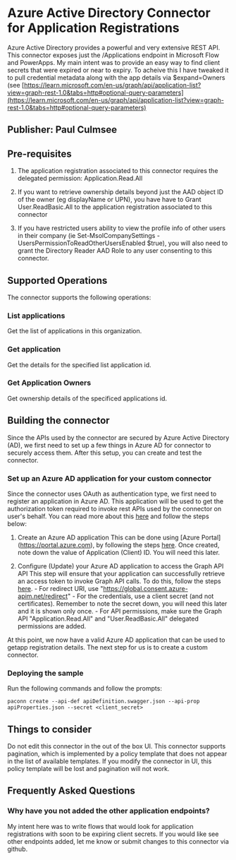 # Azure Active Directory Connector for Application Registrations
Azure Active Directory provides a powerful and very extensive REST API. This connector exposes just the /Applications endpoint in Microsoft Flow and PowerApps. My main intent was to provide an easy way to find client secrets that were expired or near to expiry. To acheive this I have tweaked it to pull credential metadata along with the app details via $expand=Owners (see [https://learn.microsoft.com/en-us/graph/api/application-list?view=graph-rest-1.0&tabs=http#optional-query-parameters](https://learn.microsoft.com/en-us/graph/api/application-list?view=graph-rest-1.0&tabs=http#optional-query-parameters)

## Publisher: Paul Culmsee

## Pre-requisites
1. The application registration associated to this connector requires the delegated permission: Application.Read.All

2. If you want to retrieve ownership details beyond just the AAD object ID of the owner (eg displayName or UPN), you have have to Grant User.ReadBasic.All to the application registration associated to this connector

3. If you have restricted users ability to view the profile info of other users in their company (ie Set-MsolCompanySettings -UsersPermissionToReadOtherUsersEnabled $true), you will also need to grant the Directory Reader AAD Role to any user consenting to this connector.  

## Supported Operations
The connector supports the following operations:

### List applications
Get the list of applications in this organization.

### Get application
Get the details for the specified list application id.

### Get Application Owners
Get ownership details of the specificed applications id.

## Building the connector

Since the APIs used by the connector are secured by Azure Active Directory (AD), we first need to set up a few things in Azure AD for connector to securely access them. After this setup, you can create and test the connector.

### Set up an Azure AD application for your custom connector

Since the connector uses OAuth as authentication type, we first need to register an application in Azure AD. This application will be used to get the authorization token required to invoke rest APIs used by the connector on user's behalf. You can read more about this [here](https://docs.microsoft.com/en-us/azure/active-directory/develop/authentication-scenarios) and follow the steps below:

1. Create an Azure AD application
   This can be done using [Azure Portal] (https://portal.azure.com), by following the steps [here](https://docs.microsoft.com/en-us/azure/active-directory/develop/quickstart-register-app). Once created, note down the value of Application (Client) ID. You will need this later.

2. Configure (Update) your Azure AD application to access the Graph API API
   This step will ensure that your application can successfully retrieve an access token to invoke Graph API calls. To do this, follow the steps [here](https://docs.microsoft.com/en-us/azure/active-directory/develop/quickstart-configure-app-access-web-apis). - For redirect URI, use "https://global.consent.azure-apim.net/redirect" - For the credentials, use a client secret (and not certificates). Remember to note the secret down, you will need this later and it is shown only once. - For API permissions, make sure the Graph API "Application.Read.All" and "User.ReadBasic.All" delegated permissions are added.

At this point, we now have a valid Azure AD application that can be used to getapp registration details. The next step for us is to create a custom connector.

### Deploying the sample

Run the following commands and follow the prompts:

```paconn
paconn create --api-def apiDefinition.swagger.json --api-prop apiProperties.json --secret <client_secret>
```

## Things to consider
Do not edit this connector in the out of the box UI. This connector supports pagination, which is implemented by a policy template that does not appear in the list of available templates. If you modify the connector in UI, this policy template will be lost and pagination will not work. 

## Frequently Asked Questions
### Why have you not added the other application endpoints?
My intent here was to write flows that would look for application registrations with soon to be expiring client secrets. If you would like see other endpoints added, let me know or submit changes to this connector via github. 

